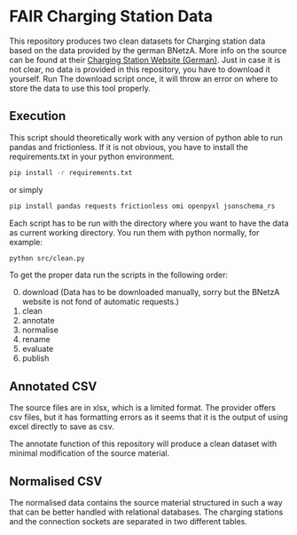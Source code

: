 # FAIR Charging Station Data

This repository produces two clean datasets for Charging station data based on
the data provided by the german BNetzA. More info on the source can be found at
their [Charging Station Website
(German)](https://www.bundesnetzagentur.de/DE/Fachthemen/ElektrizitaetundGas/E-Mobilitaet/start.html). Just in case it is not clear, no data is provided in this repository, you have to download it yourself. Run The download script once, it will throw an error on where to store the data to use this tool properly.

## Execution

This script should theoretically work with any version of python able to run pandas and frictionless. If it is not obvious, you have to install the requirements.txt in your python environment.

```bash
pip install -r requirements.txt
```

or simply 

```bash
pip install pandas requests frictionless omi openpyxl jsonschema_rs
```

Each script has to be run with the directory where you want to have the data as current working directory. You run them with python normally, for example:

```bash
python src/clean.py 
```
To get the proper data run the scripts in the following order:

0. download (Data has to be downloaded manually, sorry but the BNetzA website is not fond of automatic requests.)
1. clean
2. annotate
3. normalise
4. rename
5. evaluate
6. publish

## Annotated CSV

The source files are in xlsx, which is a limited format. The provider offers csv
files, but it has formatting errors as it seems that it is the output of using
excel directly to save as csv.

The annotate function of this repository will produce a clean dataset with
minimal modification of the source material.

## Normalised CSV

The normalised data contains the source material structured in such a way that
can be better handled with relational databases. The charging stations and the
connection sockets are separated in two different tables.

